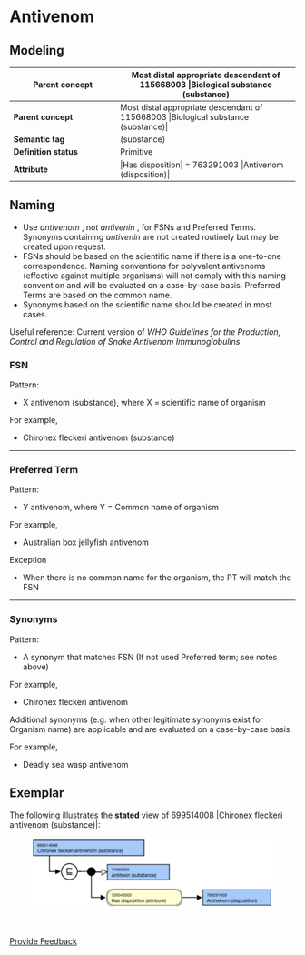 # Antivenom

## Modeling

<table data-header-hidden><thead><tr><th width="174.11328125">Parent concept</th><th>Most distal appropriate descendant of 115668003 |Biological substance (substance)</th></tr></thead><tbody><tr><td><strong>Parent concept</strong></td><td>Most distal appropriate descendant of 115668003 |Biological substance (substance)|</td></tr><tr><td><strong>Semantic tag</strong></td><td>(substance)</td></tr><tr><td><strong>Definition status</strong></td><td>Primitive</td></tr><tr><td><strong>Attribute</strong></td><td>|Has disposition| = 763291003 |Antivenom (disposition)|</td></tr></tbody></table>

## Naming

* Use _antivenom_ , not _antivenin_ , for FSNs and Preferred Terms. Synonyms containing _antivenin_ are not created routinely but may be created upon request.
* FSNs should be based on the scientific name if there is a one-to-one correspondence. Naming conventions for polyvalent antivenoms (effective against multiple organisms) will not comply with this naming convention and will be evaluated on a case-by-case basis. Preferred Terms are based on the common name.
* Synonyms based on the scientific name should be created in most cases.

Useful reference: Current version of _WHO Guidelines for the Production, Control and Regulation of Snake Antivenom Immunoglobulins_

### FSN

Pattern:

* X antivenom (substance), where X = scientific name of organism

For example,

* Chironex fleckeri antivenom (substance)

***

### Preferred Term

Pattern:

* Y antivenom, where Y = Common name of organism

For example,

* Australian box jellyfish antivenom

Exception

* When there is no common name for the organism, the PT will match the FSN

***

### Synonyms

Pattern:

* &#x20;A synonym that matches FSN (If not used Preferred term; see notes above)

For example,

* Chironex fleckeri antivenom

Additional synonyms (e.g. when other legitimate synonyms exist for Organism name) are applicable and are evaluated on a case-by-case basis

For example,

* Deadly sea wasp antivenom

## Exemplar

The following illustrates the **stated** view of 699514008 |Chironex fleckeri antivenom (substance)|:

<figure><img src="../../../../../../.gitbook/assets/image (132).png" alt=""><figcaption></figcaption></figure>

<figure><img src="../../../../../../authoring/substance/images/212337707.png" alt=""><figcaption></figcaption></figure>






<a href="https://docs.google.com/forms/d/e/1FAIpQLScTmbZIf0UEQwYDkY27EEWBkaiYkHSbR0_9DmFrMLXoQLyL7Q/viewform?usp=pp_url&entry.1767247133=SCT+Editorial+Guide&entry.670899847=Antivenom" class="button primary">Provide Feedback</a>
